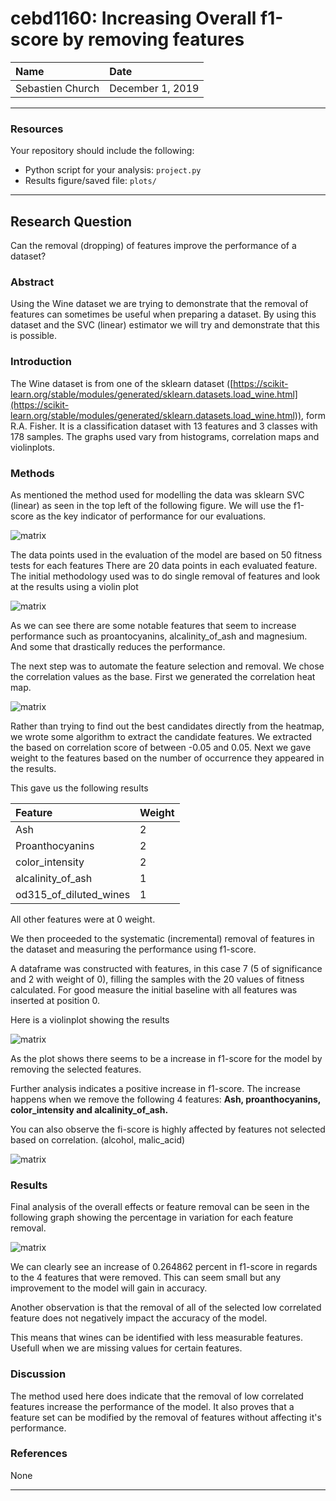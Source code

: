 # cebd1160: Increasing Overall f1-score by removing features

| Name | Date |
|:-------|:---------------|
|Sebastien Church|December 1, 2019|

-----

### Resources
Your repository should include the following:

- Python script for your analysis: `project.py`
- Results figure/saved file:  `plots/`

-----

## Research Question

Can the removal (dropping) of features improve the performance of a dataset?

### Abstract

Using the Wine dataset we are trying to demonstrate that the removal of features can sometimes be useful when preparing a dataset.
By using this dataset and the SVC (linear) estimator we will try and demonstrate that this is possible.

### Introduction

The Wine dataset is from one of the sklearn dataset ([https://scikit-learn.org/stable/modules/generated/sklearn.datasets.load_wine.html](https://scikit-learn.org/stable/modules/generated/sklearn.datasets.load_wine.html)), form R.A. Fisher.
It is a classification dataset with 13 features and 3 classes with 178 samples.
The graphs used vary from histograms, correlation maps and violinplots.

### Methods

As mentioned the method used for modelling the data was sklearn SVC (linear) as seen in the top left of the following figure.
We will use the f1-score as the key indicator of performance for our evaluations.

![matrix](.//plots/SVC.png)

The data points used in the evaluation of the model are based on 50 fitness tests for each features
There are 20 data points in each evaluated feature.
The initial methodology used was to do single removal of features and look at the results using a violin plot

![matrix](.//plots/Violinplots/Single_removal_features.png)

As we can see there are some notable features that seem to increase performance such as proantocyanins, alcalinity_of_ash and magnesium.
And some that drastically reduces the performance.

The next step was to automate the feature selection and removal. We chose the correlation values as the base.
First we generated the correlation heat map.

![matrix](.//plots/wine_correlation_heatmap.png)

Rather than trying to find out the best candidates directly from the heatmap, we wrote some algorithm to extract the candidate features.
We extracted the based on correlation score of between -0.05 and 0.05. Next we gave weight to the features based on the number of occurrence they appeared in the results.

This gave us the following results

| Feature | Weight |
|:-------|:---------------|
| Ash | 2 |
| Proanthocyanins | 2 |
| color_intensity | 2 |
| alcalinity_of_ash | 1 |
| od315_of_diluted_wines | 1 |

All other features were at 0 weight.

We then proceeded to the systematic (incremental) removal of features in the dataset and measuring the performance using f1-score.

A dataframe was constructed with features, in this case 7 (5 of significance and 2 with weight of 0), filling the samples with the 20 values of fitness calculated.
For good measure the initial baseline with all features was inserted at position 0.

Here is a violinplot showing the results

![matrix](./plots/Violinplots/Incremental_removal_features.png)

As the plot shows there seems to be a increase in f1-score for the model by removing the selected features.

Further analysis indicates a positive increase in f1-score. The increase happens when we remove the following 4 features:
<b>Ash, proanthocyanins, color_intensity and alcalinity_of_ash.</b>

You can also observe the fi-score is highly affected by features not selected based on correlation. (alcohol, malic_acid)
 
![matrix](./plots/Histogram_mean_values.png)

### Results

Final analysis of the overall effects or feature removal can be seen in the following graph showing the percentage in variation for each feature removal.

![matrix](./plots/Histogram_percentage_variation_values.png)

We can clearly see an increase of 0.264862 percent in f1-score in regards to the 4 features that were removed. This can seem small but any improvement to the model will gain in accuracy.

Another observation is that the removal of all of the selected low correlated feature does not negatively impact the accuracy of the model.

This means that wines can be identified with less measurable features. Usefull when we are missing values for certain features.

### Discussion

The method used here does indicate that the removal of low correlated features increase the performance of the model.
It also proves that a feature set can be modified by the removal of features without affecting it's performance.

### References
None

-------